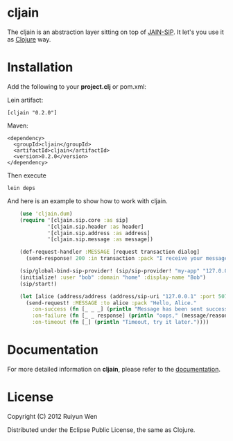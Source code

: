 cljain
=========

The cljain is an abstraction layer sitting on top of [JAIN-SIP].
It let's you use it as [Clojure] way.

Installation
============

Add the following to your **project.clj** or pom.xml:

Lein artifact:

    [cljain "0.2.0"]

Maven:

    <dependency>
      <groupId>cljain</groupId>
      <artifactId>cljain</artifactId>
      <version>0.2.0</version>
    </dependency>

Then execute

    lein deps

And here is an example to show how to work with cljain.

```clojure
    (use 'cljain.dum)
    (require '[cljain.sip.core :as sip]
             '[cljain.sip.header :as header]
             '[cljain.sip.address :as address]
             '[cljain.sip.message :as message])

    (def-request-handler :MESSAGE [request transaction dialog]
      (send-response! 200 :in transaction :pack "I receive your message."))

    (sip/global-bind-sip-provider! (sip/sip-provider! "my-app" "127.0.0.1" 5060 "udp"))
    (initialize! :user "bob" :domain "home" :display-name "Bob")
    (sip/start!)

    (let [alice (address/address (address/sip-uri "127.0.0.1" :port 5070 :user "alice") "Alice")]
      (send-request! :MESSAGE :to alice :pack "Hello, Alice."
        :on-success (fn [_ _ _] (println "Message has been sent successfully."))
        :on-failure (fn [_ _ response] (println "oops," (message/reason response)))
        :on-timeout (fn [_] (println "Timeout, try it later."))))
```

Documentation
=============

For more detailed information on **cljain**, please refer to the  [documentation].

License
=======

Copyright (C) 2012 Ruiyun Wen

Distributed under the Eclipse Public License, the same as Clojure.

[JAIN-SIP]:             http://hudson.jboss.org/hudson/job/jain-sip/lastSuccessfulBuild/artifact/javadoc/index.html
[Clojure]:              http://clojure.org/
[documentation]:        http://ruiyun.github.com/cljain/